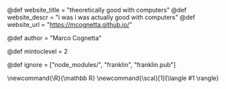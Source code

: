 <!--
Add here global page variables to use throughout your
website.
The website_* must be defined for the RSS to work
-->
@def website_title = "theoretically good with computers"
@def website_descr = "i was i was actually good with computers"
@def website_url   = "https://mcognetta.github.io/"

@def author = "Marco Cognetta"

@def mintoclevel = 2

<!--
Add here files or directories that should be ignored by Franklin, otherwise
these files might be copied and, if markdown, processed by Franklin which
you might not want. Indicate directories by ending the name with a `/`.
-->
@def ignore = ["node_modules/", "franklin", "franklin.pub"]

<!--
Add here global latex commands to use throughout your
pages. It can be math commands but does not need to be.
For instance:
* \newcommand{\phrase}{This is a long phrase to copy.}
-->
\newcommand{\R}{\mathbb R}
\newcommand{\scal}[1]{\langle #1 \rangle}
